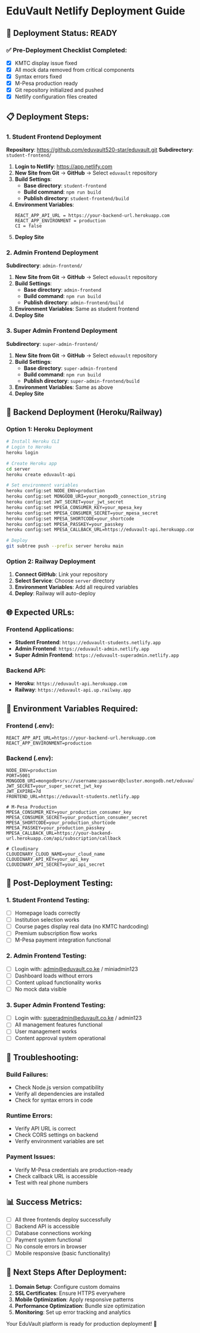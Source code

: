 # EduVault Netlify Deployment Guide

## 🚀 **Deployment Status: READY**

### ✅ **Pre-Deployment Checklist Completed:**
- [x] KMTC display issue fixed
- [x] All mock data removed from critical components
- [x] Syntax errors fixed
- [x] M-Pesa production ready
- [x] Git repository initialized and pushed
- [x] Netlify configuration files created

## 📋 **Deployment Steps:**

### **1. Student Frontend Deployment**
**Repository**: https://github.com/eduvault520-star/eduvault.git
**Subdirectory**: `student-frontend/`

1. **Login to Netlify**: https://app.netlify.com
2. **New Site from Git** → **GitHub** → Select `eduvault` repository
3. **Build Settings**:
   - **Base directory**: `student-frontend`
   - **Build command**: `npm run build`
   - **Publish directory**: `student-frontend/build`
4. **Environment Variables**:
   ```
   REACT_APP_API_URL = https://your-backend-url.herokuapp.com
   REACT_APP_ENVIRONMENT = production
   CI = false
   ```
5. **Deploy Site**

### **2. Admin Frontend Deployment**
**Subdirectory**: `admin-frontend/`

1. **New Site from Git** → **GitHub** → Select `eduvault` repository
2. **Build Settings**:
   - **Base directory**: `admin-frontend`
   - **Build command**: `npm run build`
   - **Publish directory**: `admin-frontend/build`
3. **Environment Variables**: Same as student frontend
4. **Deploy Site**

### **3. Super Admin Frontend Deployment**
**Subdirectory**: `super-admin-frontend/`

1. **New Site from Git** → **GitHub** → Select `eduvault` repository
2. **Build Settings**:
   - **Base directory**: `super-admin-frontend`
   - **Build command**: `npm run build`
   - **Publish directory**: `super-admin-frontend/build`
3. **Environment Variables**: Same as above
4. **Deploy Site**

## 🔧 **Backend Deployment (Heroku/Railway)**

### **Option 1: Heroku Deployment**
```bash
# Install Heroku CLI
# Login to Heroku
heroku login

# Create Heroku app
cd server
heroku create eduvault-api

# Set environment variables
heroku config:set NODE_ENV=production
heroku config:set MONGODB_URI=your_mongodb_connection_string
heroku config:set JWT_SECRET=your_jwt_secret
heroku config:set MPESA_CONSUMER_KEY=your_mpesa_key
heroku config:set MPESA_CONSUMER_SECRET=your_mpesa_secret
heroku config:set MPESA_SHORTCODE=your_shortcode
heroku config:set MPESA_PASSKEY=your_passkey
heroku config:set MPESA_CALLBACK_URL=https://eduvault-api.herokuapp.com/api/subscription/callback

# Deploy
git subtree push --prefix server heroku main
```

### **Option 2: Railway Deployment**
1. **Connect GitHub**: Link your repository
2. **Select Service**: Choose `server` directory
3. **Environment Variables**: Add all required variables
4. **Deploy**: Railway will auto-deploy

## 🌐 **Expected URLs:**

### **Frontend Applications:**
- **Student Frontend**: `https://eduvault-students.netlify.app`
- **Admin Frontend**: `https://eduvault-admin.netlify.app`
- **Super Admin Frontend**: `https://eduvault-superadmin.netlify.app`

### **Backend API:**
- **Heroku**: `https://eduvault-api.herokuapp.com`
- **Railway**: `https://eduvault-api.up.railway.app`

## 🔐 **Environment Variables Required:**

### **Frontend (.env)**:
```env
REACT_APP_API_URL=https://your-backend-url.herokuapp.com
REACT_APP_ENVIRONMENT=production
```

### **Backend (.env)**:
```env
NODE_ENV=production
PORT=5001
MONGODB_URI=mongodb+srv://username:password@cluster.mongodb.net/eduvault
JWT_SECRET=your_super_secret_jwt_key
JWT_EXPIRE=7d
FRONTEND_URL=https://eduvault-students.netlify.app

# M-Pesa Production
MPESA_CONSUMER_KEY=your_production_consumer_key
MPESA_CONSUMER_SECRET=your_production_consumer_secret
MPESA_SHORTCODE=your_production_shortcode
MPESA_PASSKEY=your_production_passkey
MPESA_CALLBACK_URL=https://your-backend-url.herokuapp.com/api/subscription/callback

# Cloudinary
CLOUDINARY_CLOUD_NAME=your_cloud_name
CLOUDINARY_API_KEY=your_api_key
CLOUDINARY_API_SECRET=your_api_secret
```

## 🧪 **Post-Deployment Testing:**

### **1. Student Frontend Testing:**
- [ ] Homepage loads correctly
- [ ] Institution selection works
- [ ] Course pages display real data (no KMTC hardcoding)
- [ ] Premium subscription flow works
- [ ] M-Pesa payment integration functional

### **2. Admin Frontend Testing:**
- [ ] Login with: admin@eduvault.co.ke / miniadmin123
- [ ] Dashboard loads without errors
- [ ] Content upload functionality works
- [ ] No mock data visible

### **3. Super Admin Frontend Testing:**
- [ ] Login with: superadmin@eduvault.co.ke / admin123
- [ ] All management features functional
- [ ] User management works
- [ ] Content approval system operational

## 🔧 **Troubleshooting:**

### **Build Failures:**
- Check Node.js version compatibility
- Verify all dependencies are installed
- Check for syntax errors in code

### **Runtime Errors:**
- Verify API URL is correct
- Check CORS settings on backend
- Verify environment variables are set

### **Payment Issues:**
- Verify M-Pesa credentials are production-ready
- Check callback URL is accessible
- Test with real phone numbers

## 📊 **Success Metrics:**

- [ ] All three frontends deploy successfully
- [ ] Backend API is accessible
- [ ] Database connections working
- [ ] Payment system functional
- [ ] No console errors in browser
- [ ] Mobile responsive (basic functionality)

## 🎯 **Next Steps After Deployment:**

1. **Domain Setup**: Configure custom domains
2. **SSL Certificates**: Ensure HTTPS everywhere
3. **Mobile Optimization**: Apply responsive patterns
4. **Performance Optimization**: Bundle size optimization
5. **Monitoring**: Set up error tracking and analytics

Your EduVault platform is ready for production deployment! 🚀
